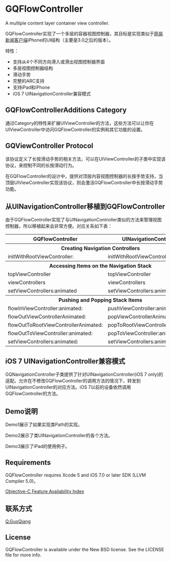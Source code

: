 GQFlowController
================

A multiple content layer container view controller.

GQFlowController实现了一个多层的容器视图控制器，其目标是实现类似于[网易新闻客户端](https://itunes.apple.com/cn/app/wang-yi-xin-wen/id425349261?mt=8)iPhone的UI结构（主要是3.0之后的版本）。

特性：
* 支持从4个不同方向滑入或滑出视图控制器界面
* 多层视图控制器结构
* 滑动手势
* 完整的ARC支持
* 支持iPad和iPhone
* iOS 7 UINavigationController兼容模式


GQFlowControllerAdditions Category
-------------------------
通过Category的特性来扩展UIViewController的方法，这些方法可以让你在UIViewController中访问GQFlowController的实例和其它功能的设置。


GQViewController Protocol
---------------------------------
该协议定义了长按滑动手势的相关方法，可以在UIViewController的子类中实现该协议，来控制不同的长按滑动行为。

在GQFlowController的设计中，提供对顶层内容视图控制器的长按手势支持，当顶层UIViewController实现该协议，则会激活GQFlowController中长按滑动手势功能。


从UINavigationController移植到GQFlowController
---------------------------------------------

由于GQFlowController实现了与UINavigationController类似的方法来管理视图控制器，所以移植起来会非常方便。对应关系如下表：

<table>
  <tr>
    <th>GQFlowController</th>
    <th>UINavigationController</th>
  </tr>
  <tr>
    <th colspan="2">Creating Navigation Controllers</th>
  </tr>
  <tr>
    <td>initWithRootViewController:</td>
    <td>initWithRootViewController:</td>
  </tr>
  <tr>
    <th colspan="2">Accessing Items on the Navigation Stack</th>
  </tr>
  <tr>
    <td>topViewController</td>
    <td>topViewController</td>
  </tr>
  <tr>
    <td>viewControllers</td>
    <td>viewControllers</td>
  </tr>
   <tr>
    <td>setViewControllers:animated</td>
    <td>setViewControllers:animated</td>
  </tr>
  <tr>
    <th colspan="2">Pushing and Popping Stack Items</th>
  </tr>
  <tr>
    <td>flowInViewController:animated:</td>
    <td>pushViewController:animated:</td>
  </tr>
  <tr>
    <td>flowOutViewControllerAnimated:</td>
    <td>popViewControllerAnimated:</td>
  </tr>
  <tr>
    <td>flowOutToRootViewControllerAnimated:</td>
    <td>popToRootViewControllerAnimated:</td>
  </tr>
  <tr>
    <td>flowOutToViewController:animated:</td>
    <td>popToViewController:animated:</td>
  </tr>
  <tr>
    <td>setViewControllers:animated:</td>
    <td>setViewControllers:animated:</td>
  </tr>
</table>

iOS 7 UINavigationController兼容模式
----------------------------------
GQNavigationController子类提供了针对UINavigationController(iOS 7 only)的适配。允许在不修改GQFlowController的调用方法的情况下，转发到UINavigationController的对应方法。iOS 7以前的设备依然调用GQFlowController的方法。

Demo说明
-------

Demo1展示了如果实现类Path的实现。

Demo2展示了类UINavigationController的各个方法。

Demo3展示了iPad的使用例子。


Requirements
------------
GQFlowController requires Xcode 5 and iOS 7.0 or later SDK (LLVM Compiler 5.0)。

[Objective-C Feature Availability Index](http://developer.apple.com/library/ios/#releasenotes/ObjectiveC/ObjCAvailabilityIndex/)


联系方式
---

[Q.GuoQiang](https://github.com/gonefish)

License
-------

GQFlowController is available under the New BSD license. See the LICENSE file for more info.
